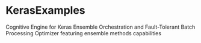 # KerasExamples
Cognitive Engine for Keras Ensemble Orchestration and Fault-Tolerant Batch Processing Optimizer featuring ensemble methods capabilities
